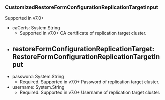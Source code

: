 ### CustomizedRestoreFormConfigurationReplicationTargetInput
Supported in v7.0+

- caCerts: System.String
  - Supported in v7.0+
      CA certificate of replication target cluster.
- restoreFormConfigurationReplicationTarget: RestoreFormConfigurationReplicationTargetInput
  - 
- password: System.String
  - Required. Supported in v7.0+
      Password of replication target cluster.
- username: System.String
  - Required. Supported in v7.0+
      Username of replication target cluster.
